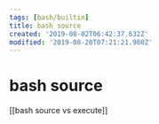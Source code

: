 ```yaml
---
tags: [bash/builtin]
title: bash source
created: '2019-08-02T06:42:37.632Z'
modified: '2019-08-20T07:21:21.980Z'
---
```


# bash source

[[bash source vs execute]]
